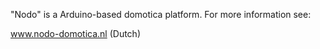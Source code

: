 "Nodo" is a Arduino-based domotica platform. For more information see:

www.nodo-domotica.nl  (Dutch)

